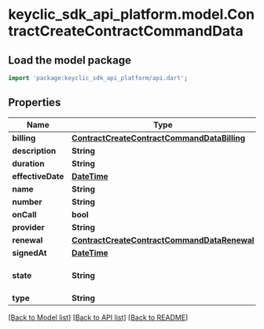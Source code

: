 # keyclic_sdk_api_platform.model.ContractCreateContractCommandData

## Load the model package
```dart
import 'package:keyclic_sdk_api_platform/api.dart';
```

## Properties
Name | Type | Description | Notes
------------ | ------------- | ------------- | -------------
**billing** | [**ContractCreateContractCommandDataBilling**](ContractCreateContractCommandDataBilling.md) |  | [optional] 
**description** | **String** |  | [optional] 
**duration** | **String** |  | [optional] 
**effectiveDate** | [**DateTime**](DateTime.md) |  | [optional] 
**name** | **String** |  | 
**number** | **String** |  | 
**onCall** | **bool** |  | [optional] 
**provider** | **String** |  | 
**renewal** | [**ContractCreateContractCommandDataRenewal**](ContractCreateContractCommandDataRenewal.md) |  | [optional] 
**signedAt** | [**DateTime**](DateTime.md) |  | [optional] 
**state** | **String** |  | [default to 'DRAFT']
**type** | **String** |  | 

[[Back to Model list]](../README.md#documentation-for-models) [[Back to API list]](../README.md#documentation-for-api-endpoints) [[Back to README]](../README.md)


